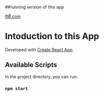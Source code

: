 ##running version of this app 

[पंछी.com](https://github.com/aviisinghmaxx/panchhi/)

# Intoduction to this App

Developed  with [Create React App](https://github.com/facebook/create-react-app).

## Available Scripts

In the project directory, you can run:

### `npm start`

